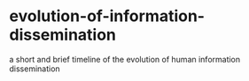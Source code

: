 # evolution-of-information-dissemination
a short and brief timeline of the evolution of human information dissemination 
